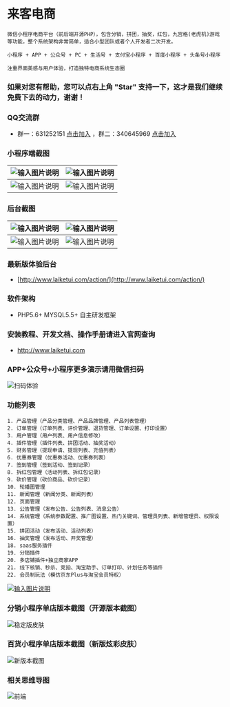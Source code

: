 # 来客电商


```
微信小程序电商平台（前后端开源PHP），包含分销，拼团，抽奖，红包，九宫格(老虎机)游戏等功能，整个系统架构非常简单，适合小型团队或者个人开发者二次开发。

小程序 + APP + 公众号 + PC + 生活号 + 支付宝小程序 + 百度小程序 + 头条号小程序

注重界面美感与用户体验，打造独特电商系统生态圈
```

### 如果对您有帮助，您可以点右上角 "Star" 支持一下，这才是我们继续免费下去的动力，谢谢！

### QQ交流群

- 群一：631252151  [点击加入](http://shang.qq.com/wpa/qunwpa?idkey=e608e87cf657e7f0d0a6fe85b127784efd373f6e1e18d21b590af85f2612df55) ，群二：340645969  [点击加入](http://shang.qq.com/wpa/qunwpa?idkey=427109459854834986069455266c718998467b63c78f455940d6291de01a7d0b)


### 小程序端截图

| ![输入图片说明](https://images.gitee.com/uploads/images/2019/0514/143851_4873d4b1_2029865.png "在这里输入图片标题") | ![输入图片说明](https://images.gitee.com/uploads/images/2019/0514/143905_8775e557_2029865.png "在这里输入图片标题") |
| ------------------------------------------------------------------------------------------------------------------- | ------------------------------------------------------------------------------------------------------------------- |
| ![输入图片说明](https://images.gitee.com/uploads/images/2019/0514/144617_13ae4f17_2029865.png "在这里输入图片标题")                     | ![输入图片说明](https://images.gitee.com/uploads/images/2019/0514/144036_d70a43d6_2029865.png "在这里输入图片标题")                     |


### 后台截图

| ![输入图片说明](https://images.gitee.com/uploads/images/2019/0514/143003_6b9ecd53_2029865.png "在这里输入图片标题") | ![输入图片说明](https://images.gitee.com/uploads/images/2019/0514/143319_3864b098_2029865.png "在这里输入图片标题") |
| ------------------------------------------------------------------------------------------------------------------- | ------------------------------------------------------------------------------------------------------------- |
| ![输入图片说明](https://images.gitee.com/uploads/images/2019/0514/143110_9cda6231_2029865.png "在这里输入图片标题") | ![输入图片说明](https://images.gitee.com/uploads/images/2019/0514/143318_7e7574f6_2029865.png "在这里输入图片标题") |

### 最新版体验后台

- [http://www.laiketui.com/action/](http://www.laiketui.com/action/)

### 软件架构

- PHP5.6+ MYSQL5.5+ 自主研发框架

### 安装教程、开发文档、操作手册请进入官网查询

- http://www.laiketui.com

### APP+公众号+小程序更多演示请用微信扫码

![扫码体验](https://images.gitee.com/uploads/images/2019/0418/094953_2048c86e_2029865.jpeg)

### 功能列表 

```
1. 产品管理（产品分类管理、产品品牌管理、产品列表管理）
2. 订单管理（订单列表、评价管理、退货管理、订单设置、打印设置）
3. 用户管理（用户列表、用户信息修改）
4. 插件管理（插件列表、拼团活动、抽奖活动）
5. 财务管理（提现申请、提现列表、充值列表）
6. 优惠券管理（优惠券活动、优惠券列表）
7. 签到管理（签到活动、签到记录）
8. 拆红包管理（活动列表、拆红包记录）
9. 砍价管理（砍价商品、砍价记录）
10. 轮播图管理
11. 新闻管理（新闻分类、新闻列表）
12. 页面管理
13. 公告管理（发布公告、公告列表、消息公告）
14. 系统管理（系统参数配置、推广图设置、热门关键词、管理员列表、新增管理员、权限设置）
15. 拼团活动（发布活动、活动列表）
16. 抽奖管理（发布活动、开奖管理）
18. saas服务插件
19. 分销插件
20. 多店铺插件+独立商家APP
21. 线下核销、秒杀、竞拍、淘宝助手、订单打印、计划任务等插件
22. 会员制玩法（模仿京东Plus与淘宝会员特权）
```

[![输入图片说明](https://images.gitee.com/uploads/images/2019/1030/082053_51b4b4e5_2029865.gif "1572394734266.gif")](http://www.laiketui.com)

### 分销小程序单店版本截图（开源版本截图）

![稳定版皮肤](https://images.gitee.com/uploads/images/2019/0514/100638_e7f9fbc9_2029865.png "在这里输入图片标题")

### 百货小程序单店版本截图（新版炫彩皮肤）

![新版本截图](https://images.gitee.com/uploads/images/2019/0927/080854_34db1391_2029865.png "100638_e7f9fbc9_2029865.png")


### 相关思维导图
![前端](https://images.gitee.com/uploads/images/2018/1101/171831_05d3ecb6_2029865.jpeg "来客小程序.jpg")
